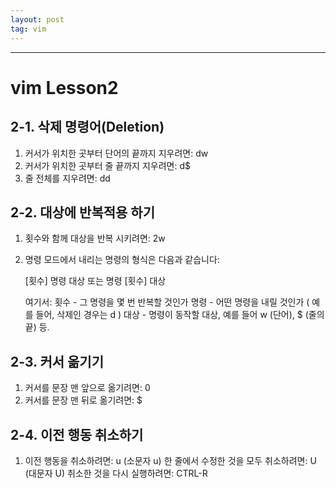 ```yaml
---
layout: post
tag: vim
---
```

***

# vim Lesson2

## 2-1. 삭제 명령어(Deletion)
  1. 커서가 위치한 곳부터 단어의 끝까지 지우려면:    dw
  2. 커서가 위치한 곳부터 줄 끝까지 지우려면:    d$
  3. 줄 전체를 지우려면:    dd

## 2-2. 대상에 반복적용 하기 
  1. 횟수와 함께 대상을 반복 시키려면:    2w
  2. 명령 모드에서 내리는 명령의 형식은 다음과 같습니다:

       [횟수]   명령   대상    또는    명령   [횟수]   대상

     여기서:
       횟수 - 그 명령을 몇 번 반복할 것인가
       명령 - 어떤 명령을 내릴 것인가 ( 예를 들어, 삭제인 경우는 d )
       대상 - 명령이 동작할 대상, 예를 들어 w (단어), $ (줄의 끝) 등.

## 2-3. 커서 옮기기
  1. 커서를 문장 맨 앞으로 옮기려면: 0
  2. 커서를 문장 맨 뒤로 옮기려면: $

## 2-4. 이전 행동 취소하기
  1. 이전 행동을 취소하려면:                 u   (소문자 u)
     한 줄에서 수정한 것을 모두 취소하려면:  U   (대문자 U)
     취소한 것을 다시 실행하려면:            CTRL-R
